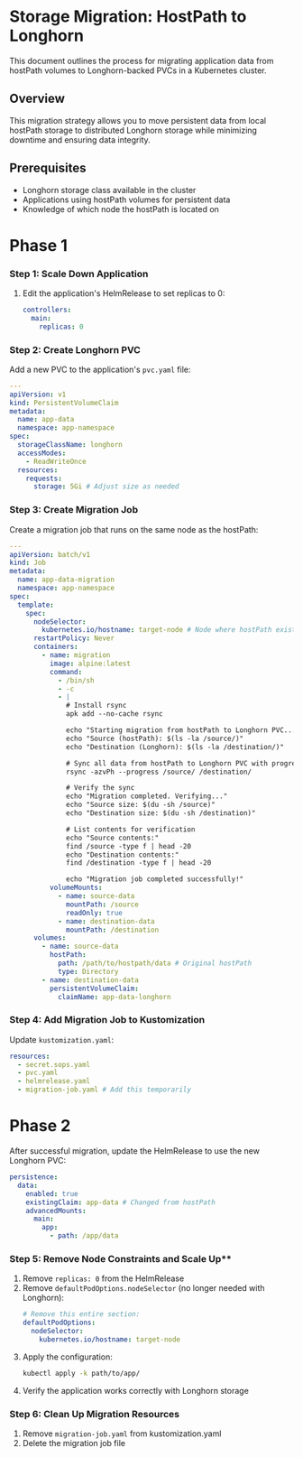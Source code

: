 # Storage Migration: HostPath to Longhorn

This document outlines the process for migrating application data from hostPath volumes to Longhorn-backed PVCs in a Kubernetes cluster.

## Overview

This migration strategy allows you to move persistent data from local hostPath storage to distributed Longhorn storage while minimizing downtime and ensuring data integrity.

## Prerequisites

- Longhorn storage class available in the cluster
- Applications using hostPath volumes for persistent data
- Knowledge of which node the hostPath is located on

# Phase 1

### Step 1: Scale Down Application

1. Edit the application's HelmRelease to set replicas to 0:

   ```yaml
   controllers:
     main:
       replicas: 0
   ```

### Step 2: Create Longhorn PVC

Add a new PVC to the application's `pvc.yaml` file:

```yaml
---
apiVersion: v1
kind: PersistentVolumeClaim
metadata:
  name: app-data
  namespace: app-namespace
spec:
  storageClassName: longhorn
  accessModes:
    - ReadWriteOnce
  resources:
    requests:
      storage: 5Gi # Adjust size as needed
```

### Step 3: Create Migration Job

Create a migration job that runs on the same node as the hostPath:

```yaml
---
apiVersion: batch/v1
kind: Job
metadata:
  name: app-data-migration
  namespace: app-namespace
spec:
  template:
    spec:
      nodeSelector:
        kubernetes.io/hostname: target-node # Node where hostPath exists
      restartPolicy: Never
      containers:
        - name: migration
          image: alpine:latest
          command:
            - /bin/sh
            - -c
            - |
              # Install rsync
              apk add --no-cache rsync

              echo "Starting migration from hostPath to Longhorn PVC..."
              echo "Source (hostPath): $(ls -la /source/)"
              echo "Destination (Longhorn): $(ls -la /destination/)"

              # Sync all data from hostPath to Longhorn PVC with progress
              rsync -azvPh --progress /source/ /destination/

              # Verify the sync
              echo "Migration completed. Verifying..."
              echo "Source size: $(du -sh /source)"
              echo "Destination size: $(du -sh /destination)"

              # List contents for verification
              echo "Source contents:"
              find /source -type f | head -20
              echo "Destination contents:"
              find /destination -type f | head -20

              echo "Migration job completed successfully!"
          volumeMounts:
            - name: source-data
              mountPath: /source
              readOnly: true
            - name: destination-data
              mountPath: /destination
      volumes:
        - name: source-data
          hostPath:
            path: /path/to/hostpath/data # Original hostPath
            type: Directory
        - name: destination-data
          persistentVolumeClaim:
            claimName: app-data-longhorn
```

### Step 4: Add Migration Job to Kustomization

Update `kustomization.yaml`:

```yaml
resources:
  - secret.sops.yaml
  - pvc.yaml
  - helmrelease.yaml
  - migration-job.yaml # Add this temporarily
```

# Phase 2

After successful migration, update the HelmRelease to use the new Longhorn PVC:

```yaml
persistence:
  data:
    enabled: true
    existingClaim: app-data # Changed from hostPath
    advancedMounts:
      main:
        app:
          - path: /app/data
```

### Step 5: Remove Node Constraints and Scale Up\*\*

1. Remove `replicas: 0` from the HelmRelease
2. Remove `defaultPodOptions.nodeSelector` (no longer needed with Longhorn):
   ```yaml
   # Remove this entire section:
   defaultPodOptions:
     nodeSelector:
       kubernetes.io/hostname: target-node
   ```
3. Apply the configuration:
   ```bash
   kubectl apply -k path/to/app/
   ```
4. Verify the application works correctly with Longhorn storage

### Step 6: Clean Up Migration Resources

1. Remove `migration-job.yaml` from kustomization.yaml
2. Delete the migration job file
